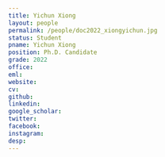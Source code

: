 ```yaml
---
title: Yichun Xiong
layout: people
permalink: /people/doc2022_xiongyichun.jpg
status: Student
pname: Yichun Xiong
position: Ph.D. Candidate
grade: 2022
office: 
eml: 
website: 
cv: 
github: 
linkedin:
google_scholar: 
twitter: 
facebook: 
instagram:
desp: 
---
```

